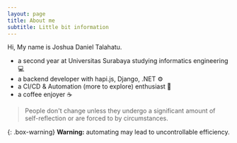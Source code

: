```yaml
---
layout: page
title: About me
subtitle: Little bit information
---
```


Hi, My name is Joshua Daniel Talahatu.

- a second year at Universitas Surabaya studying informatics engineering 💻
- a backend developer with hapi.js, Django, .NET ⚙️
- a CI/CD & Automation (more to explore) enthusiast 🤖
- a coffee enjoyer ☕
  
> People don't change unless they undergo a significant amount of self-reflection or are forced to by circumstances.

{: .box-warning}
**Warning:** automating may lead to uncontrollable efficiency.
